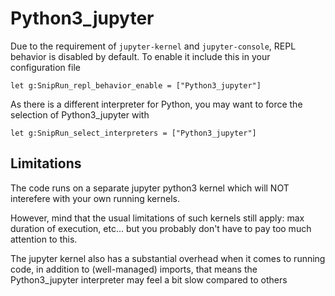 # Python3_jupyter

Due to the requirement of `jupyter-kernel` and `jupyter-console`, REPL behavior is disabled by default.
To enable it include this in your configuration file

`let g:SnipRun_repl_behavior_enable = ["Python3_jupyter"]`

As there is a different interpreter for Python, you may want to force the selection of Python3_jupyter with

`let g:SnipRun_select_interpreters = ["Python3_jupyter"]`


## Limitations

The code runs on a separate jupyter python3 kernel which will NOT interefere with your own running kernels.

However, mind that the usual limitations of such kernels still apply: max duration of execution, etc... but you probably don't have to pay too much attention to this.


The jupyter kernel also has a substantial overhead when it comes to running code, in addition to (well-managed) imports, that means the Python3_jupyter interpreter may feel a bit slow compared to others






























